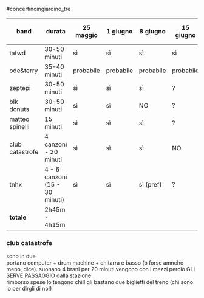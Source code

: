 #concertinoingiardino_tre

| band            | durata                         | 25 maggio | 1 giugno  | 8 giugno  | 15 giugno | cachet da vedere  |
| --------------- | ------------------------------ | --------- | --------- | --------- | --------- | ----------------- |
| tatwd           | 30-50 minuti                   | sì        | sì        | sì        | sì        | €45               |
| ode&terry       | 35-40 minuti                   | probabile | probabile | probabile | probabile | €45               |
| zeptepi         | 30-50 minuti                   | sì        | sì        | sì        | ?         | €45               |
| blk donuts      | 30-50 minuti                   | sì        | sì        | NO        | ?         | €80               |
| matteo spinelli | 15 minuti                      | sì        | sì        | sì        | ?         | €30               |
| club catastrofe | 4 canzoni - 20 minuti          | sì        | sì        | sì        | NO        | 2 bigl. del treno |
| tnhx            | 4 - 6 canzoni (15 - 30 minuti) | sì        | sì        | sì (pref) | ?         | €35               |
| **totale**      | 2h45m - 4h15m                  |           |           |           |           | €280 + 2 bigl.    |

### club catastrofe
sono in due  
portano computer + drum machine + chitarra e basso (o forse amnche meno, dice). 
suonano 4 brani per 20 minuti
vengono con i mezzi perciò GLI SERVE PASSAGGIO dalla stazione  
rimborso spese lo tengono chill gli bastano due biglietti del treno (chi sono io per dirgli di no!)  